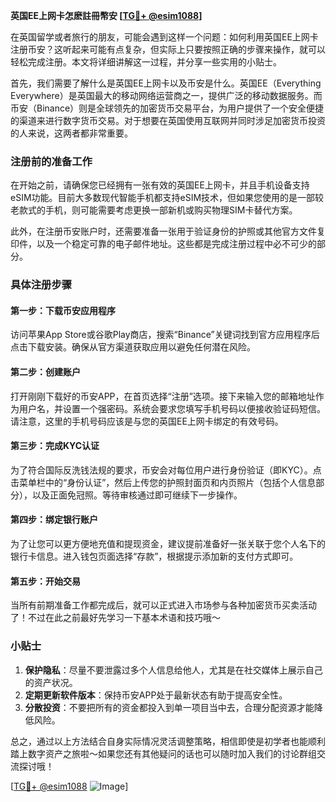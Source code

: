 **英国EE上网卡怎麽註冊幣安 [[TG💪+ @esim1088](https://t.me/s/esim1088)]**

在英国留学或者旅行的朋友，可能会遇到这样一个问题：如何利用英国EE上网卡注册币安？这听起来可能有点复杂，但实际上只要按照正确的步骤来操作，就可以轻松完成注册。本文将详细讲解这一过程，并分享一些实用的小贴士。

首先，我们需要了解什么是英国EE上网卡以及币安是什么。英国EE（Everything Everywhere）是英国最大的移动网络运营商之一，提供广泛的移动数据服务。而币安（Binance）则是全球领先的加密货币交易平台，为用户提供了一个安全便捷的渠道来进行数字货币交易。对于想要在英国使用互联网并同时涉足加密货币投资的人来说，这两者都非常重要。

### 注册前的准备工作

在开始之前，请确保您已经拥有一张有效的英国EE上网卡，并且手机设备支持eSIM功能。目前大多数现代智能手机都支持eSIM技术，但如果您使用的是一部较老款式的手机，则可能需要考虑更换一部新机或购买物理SIM卡替代方案。

此外，在注册币安账户时，还需要准备一张用于验证身份的护照或其他官方文件复印件，以及一个稳定可靠的电子邮件地址。这些都是完成注册过程中必不可少的部分。

### 具体注册步骤

#### 第一步：下载币安应用程序

访问苹果App Store或谷歌Play商店，搜索“Binance”关键词找到官方应用程序后点击下载安装。确保从官方渠道获取应用以避免任何潜在风险。

#### 第二步：创建账户

打开刚刚下载好的币安APP，在首页选择“注册”选项。接下来输入您的邮箱地址作为用户名，并设置一个强密码。系统会要求您填写手机号码以便接收验证码短信。请注意，这里的手机号码应该是与您的英国EE上网卡绑定的有效号码。

#### 第三步：完成KYC认证

为了符合国际反洗钱法规的要求，币安会对每位用户进行身份验证（即KYC）。点击菜单栏中的“身份认证”，然后上传您的护照封面页和内页照片（包括个人信息部分），以及正面免冠照。等待审核通过即可继续下一步操作。

#### 第四步：绑定银行账户

为了让您可以更方便地充值和提现资金，建议提前准备好一张关联于您个人名下的银行卡信息。进入钱包页面选择“存款”，根据提示添加新的支付方式即可。

#### 第五步：开始交易

当所有前期准备工作都完成后，就可以正式进入市场参与各种加密货币买卖活动了！不过在此之前最好先学习一下基本术语和技巧哦～

### 小贴士

1. **保护隐私**：尽量不要泄露过多个人信息给他人，尤其是在社交媒体上展示自己的资产状况。
2. **定期更新软件版本**：保持币安APP处于最新状态有助于提高安全性。
3. **分散投资**：不要把所有的资金都投入到单一项目当中去，合理分配资源才能降低风险。

总之，通过以上方法结合自身实际情况灵活调整策略，相信即使是初学者也能顺利踏上数字资产之旅啦～如果您还有其他疑问的话也可以随时加入我们的讨论群组交流探讨哦！

[[TG💪+ @esim1088](https://t.me/s/esim1088) ![Image](https://i.postimg.cc/4NQfJmqS/Snipaste-2025-05-13-00-14-12.png)]